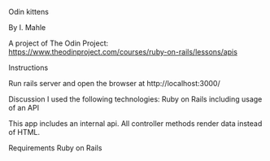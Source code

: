 Odin kittens

By I. Mahle

A project of The Odin Project: https://www.theodinproject.com/courses/ruby-on-rails/lessons/apis

Instructions

Run rails server and open the browser at http://localhost:3000/

Discussion
I used the following technologies: Ruby on Rails including usage of an API

This app includes an internal api. All controller methods render data instead of HTML.

Requirements
Ruby on Rails
